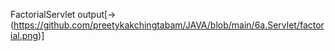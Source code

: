 FactorialServlet  output[->(https://github.com/preetykakchingtabam/JAVA/blob/main/6a.Servlet/factorial.png)]
